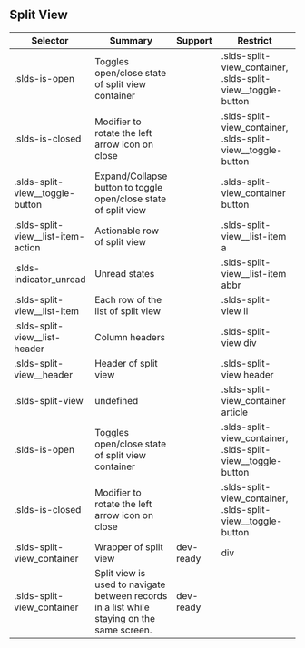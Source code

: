 

## Split View

| Selector | Summary | Support | Restrict | Variant | Modifier |
|-------|-------|-------|-------|-------|-------|
| .slds-is-open | Toggles open/close state of split view container |   | .slds-split-view_container, .slds-split-view__toggle-button |   | true |
| .slds-is-closed | Modifier to rotate the left arrow icon on close |   | .slds-split-view_container, .slds-split-view__toggle-button |   | true |
| .slds-split-view__toggle-button | Expand/Collapse button to toggle open/close state of split view |   | .slds-split-view_container button |   |   |
| .slds-split-view__list-item-action | Actionable row of split view |   | .slds-split-view__list-item a |   |   |
| .slds-indicator_unread | Unread states |   | .slds-split-view__list-item abbr |   |   |
| .slds-split-view__list-item | Each row of the list of split view |   | .slds-split-view li |   |   |
| .slds-split-view__list-header | Column headers |   | .slds-split-view div |   |   |
| .slds-split-view__header | Header of split view |   | .slds-split-view header |   |   |
| .slds-split-view | undefined |   | .slds-split-view_container article |   |   |
| .slds-is-open | Toggles open/close state of split view container |   | .slds-split-view_container, .slds-split-view__toggle-button |   | true |
| .slds-is-closed | Modifier to rotate the left arrow icon on close |   | .slds-split-view_container, .slds-split-view__toggle-button |   | true |
| .slds-split-view_container | Wrapper of split view | dev-ready | div | true |   |
| .slds-split-view_container | Split view is used to navigate between records in a list while staying on the same screen. | dev-ready |   |   |   |